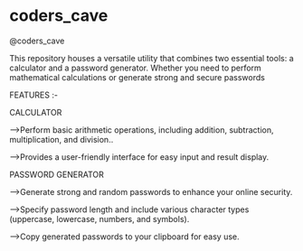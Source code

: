 # coders_cave
@coders_cave

This repository houses a versatile utility that combines two essential tools: 
a calculator and a password generator. 
Whether you need to perform mathematical calculations or generate strong and secure passwords

FEATURES :-

CALCULATOR

-->Perform basic arithmetic operations, including addition, subtraction, multiplication, and division..

-->Provides a user-friendly interface for easy input and result display.

PASSWORD GENERATOR

-->Generate strong and random passwords to enhance your online security.

-->Specify password length and include various character types (uppercase, lowercase, numbers, and symbols).

-->Copy generated passwords to your clipboard for easy use.
